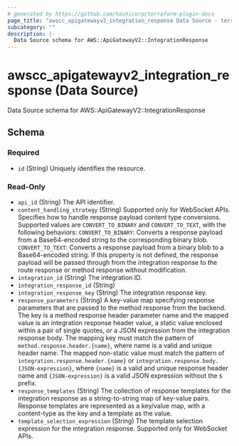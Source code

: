 ```yaml
---
# generated by https://github.com/hashicorp/terraform-plugin-docs
page_title: "awscc_apigatewayv2_integration_response Data Source - terraform-provider-awscc"
subcategory: ""
description: |-
  Data Source schema for AWS::ApiGatewayV2::IntegrationResponse
---
```


# awscc_apigatewayv2_integration_response (Data Source)

Data Source schema for AWS::ApiGatewayV2::IntegrationResponse



<!-- schema generated by tfplugindocs -->
## Schema

### Required

- `id` (String) Uniquely identifies the resource.

### Read-Only

- `api_id` (String) The API identifier.
- `content_handling_strategy` (String) Supported only for WebSocket APIs. Specifies how to handle response payload content type conversions. Supported values are ``CONVERT_TO_BINARY`` and ``CONVERT_TO_TEXT``, with the following behaviors:
  ``CONVERT_TO_BINARY``: Converts a response payload from a Base64-encoded string to the corresponding binary blob.
  ``CONVERT_TO_TEXT``: Converts a response payload from a binary blob to a Base64-encoded string.
 If this property is not defined, the response payload will be passed through from the integration response to the route response or method response without modification.
- `integration_id` (String) The integration ID.
- `integration_response_id` (String)
- `integration_response_key` (String) The integration response key.
- `response_parameters` (String) A key-value map specifying response parameters that are passed to the method response from the backend. The key is a method response header parameter name and the mapped value is an integration response header value, a static value enclosed within a pair of single quotes, or a JSON expression from the integration response body. The mapping key must match the pattern of ``method.response.header.{name}``, where name is a valid and unique header name. The mapped non-static value must match the pattern of ``integration.response.header.{name}`` or ``integration.response.body.{JSON-expression}``, where ``{name}`` is a valid and unique response header name and ``{JSON-expression}`` is a valid JSON expression without the ``$`` prefix.
- `response_templates` (String) The collection of response templates for the integration response as a string-to-string map of key-value pairs. Response templates are represented as a key/value map, with a content-type as the key and a template as the value.
- `template_selection_expression` (String) The template selection expression for the integration response. Supported only for WebSocket APIs.
